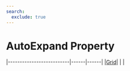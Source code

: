 ```yaml
---
search:
  exclude: true
---
```


<h1 class="heading"><span class="name">AutoExpand Property</span></h1>

|--------------------------|------|------|
|[Grid](../objects/grid.md)|&nbsp;|&nbsp;|
